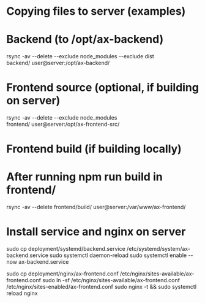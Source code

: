 # Copying files to server (examples)

# Backend (to /opt/ax-backend)

rsync -av --delete --exclude node_modules --exclude dist \
 backend/ user@server:/opt/ax-backend/

# Frontend source (optional, if building on server)

rsync -av --delete --exclude node_modules \
 frontend/ user@server:/opt/ax-frontend-src/

# Frontend build (if building locally)

# After running npm run build in frontend/

rsync -av --delete frontend/build/ user@server:/var/www/ax-frontend/

# Install service and nginx on server

sudo cp deployment/systemd/backend.service /etc/systemd/system/ax-backend.service
sudo systemctl daemon-reload
sudo systemctl enable --now ax-backend.service

sudo cp deployment/nginx/ax-frontend.conf /etc/nginx/sites-available/ax-frontend.conf
sudo ln -sf /etc/nginx/sites-available/ax-frontend.conf /etc/nginx/sites-enabled/ax-frontend.conf
sudo nginx -t && sudo systemctl reload nginx
